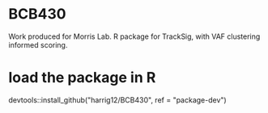 # BCB430
Work produced for Morris Lab. R package for TrackSig, with VAF clustering informed scoring. 

# load the package in R
devtools::install_github("harrig12/BCB430", ref = "package-dev")
